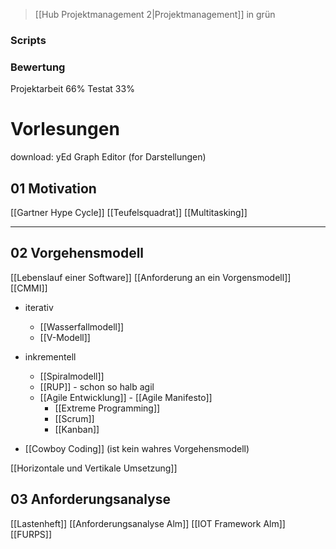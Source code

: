 > [[Hub Projektmanagement 2|Projektmanagement]] in grün
### Scripts

### Bewertung
Projektarbeit $66\%$
Testat $33 \%$ 

# Vorlesungen
download: yEd Graph Editor (for Darstellungen)
## 01 Motivation
[[Gartner Hype Cycle]]
[[Teufelsquadrat]]
[[Multitasking]]

---

## 02 Vorgehensmodell
[[Lebenslauf einer Software]]
[[Anforderung an ein Vorgensmodell]]
[[CMMI]]

- iterativ
	- [[Wasserfallmodell]]
	- [[V-Modell]]
- inkrementell
	- [[Spiralmodell]]
	- [[RUP]] - schon so halb agil
	- [[Agile Entwicklung]] - [[Agile Manifesto]]
		- [[Extreme Programming]]
		- [[Scrum]]
		- [[Kanban]]

- [[Cowboy Coding]] (ist kein wahres Vorgehensmodell)

[[Horizontale und Vertikale Umsetzung]]


## 03 Anforderungsanalyse
[[Lastenheft]]
[[Anforderungsanalyse Alm]]
[[IOT Framework Alm]]
[[FURPS]]
